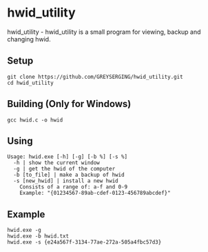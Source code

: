# hwid_utility
hwid_utility - hwid_utility is a small program for viewing, backup and changing hwid.
## Setup
```
git clone https://github.com/GREYSERGING/hwid_utility.git
cd hwid_utility
```

## Building (Only for Windows)
```
gcc hwid.c -o hwid
```

## Using
```
Usage: hwid.exe [-h] [-g] [-b %] [-s %]
  -h | show the current window
  -g | get the hwid of the computer
  -b [to_file] | make a backup of hwid
  -s [new_hwid] | install a new hwid
    Consists of a range of: a-f and 0-9
    Example: "{01234567-89ab-cdef-0123-456789abcdef}"
```

## Example
```
hwid.exe -g
hwid.exe -b hwid.txt
hwid.exe -s {e24a567f-3134-77ae-272a-505a4fbc57d3}
```
